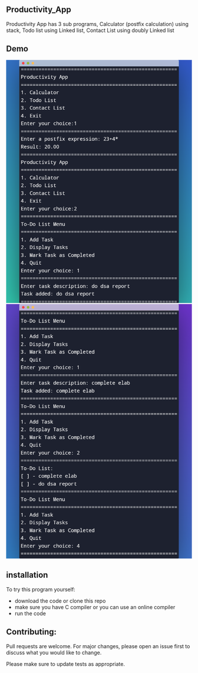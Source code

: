 ## Productivity_App
Productivity App has 3 sub programs, Calculator (postfix calculation) using stack, Todo list using Linked list, Contact List using doubly Linked list
## Demo
![screenshot](./ss1.png)
![screenshot](./ss2.png)

## installation

To try this program yourself:
- download the code or clone this repo
- make sure you have C compiler or you can use an online compiler
- run the code

## Contributing:

Pull requests are welcome. For major changes, please open an issue first
to discuss what you would like to change.

Please make sure to update tests as appropriate.
